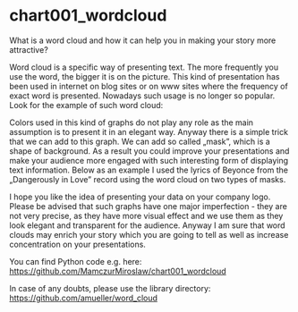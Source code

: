 # chart001_wordcloud
What is a word cloud and how it can help you in making your story more attractive?

Word cloud is a specific way of presenting text. The more frequently you use the word, the bigger it is on the picture. This kind of presentation has been used in internet on blog sites or on www sites where the frequency of exact word is presented. Nowadays such usage is no longer so popular. Look for the example of such word cloud:
 
Colors used in this kind of graphs do not play any role as the main assumption is to present it in an elegant way. Anyway there is a simple trick that we can add to this graph. We can add  so called „mask”, which is a shape of background. As a result you could improve your presentations and make your audience more engaged with such interesting form of displaying text information.
Below as an example I used the lyrics of Beyonce from the „Dangerously in Love” record using the word cloud on two types of masks.
  
I hope you like the idea of presenting your data on your company logo.
Please be advised that such graphs have one major imperfection - they are not very precise, as they have more visual effect and we use them as they look elegant and transparent for the audience.
Anyway I am sure that word clouds may enrich your story which you are going to tell as well as increase concentration on your presentations.

You can find Python code e.g. here:
https://github.com/MamczurMiroslaw/chart001_wordcloud

In case of any doubts, please use the library directory:
https://github.com/amueller/word_cloud
